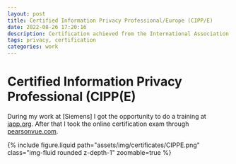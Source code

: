 ```yaml
---
layout: post
title: Certified Information Privacy Professional/Europe (CIPP/E)
date: 2022-08-26 17:20:16
description: Certification achieved from the International Association of Privacy Professionals
tags: privacy, certification
categories: work
---
```


# Certified Information Privacy Professional (CIPP(E)

During my work at [Siemens] I got the opportunity to do a training at [iapp.org](https://iapp.org/store/trainings/#!/?designation=CIPP%2FE&subcategories=Online&=Online).
After that I took the online certification exam through [pearsonvue.com](https://home.pearsonvue.com/Test-takers/OnVUE-online-proctoring.aspx).

{% include figure.liquid path="assets/img/certificates/CIPPE.png" class="img-fluid rounded z-depth-1" zoomable=true %}
